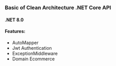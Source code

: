 ### Basic of Clean Architecture .NET Core API

#### .NET 8.0

#### Features:

-   AutoMapper
-   Jwt Authentication
-   ExceptionMiddleware
-   Domain Ecommerce

